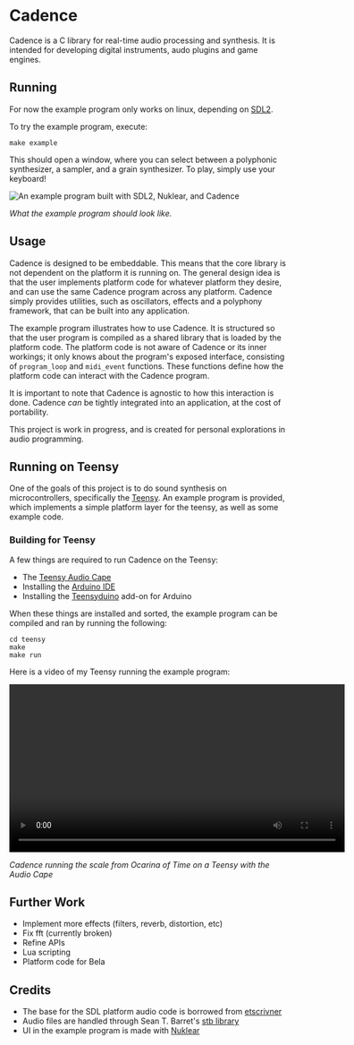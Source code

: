 # Cadence
Cadence is a C library for real-time audio processing and synthesis.
It is intended for developing digital instruments, audo plugins and game engines.

## Running
For now the example program only works on linux, depending on [SDL2](https://www.libsdl.org/).

To try the example program, execute:

    make example

This should open a window, where you can select between a polyphonic synthesizer, a sampler, and a grain synthesizer. 
To play, simply use your keyboard!

![An example program built with SDL2, Nuklear, and Cadence](https://www.lundsaunet.no/images/cadence.png)

*What the example program should look like.*

## Usage
Cadence is designed to be embeddable. This means that the core library is not dependent on the platform it is running on. The general design idea is that the user implements platform code for whatever platform they desire, and can use the same Cadence program across any platform. Cadence simply provides utilities, such as oscillators, effects and a polyphony framework, that can be built into any application.

The example program illustrates how to use Cadence. It is structured so that the user program is compiled as a shared library that is loaded by the platform code. 
The platform code is not aware of Cadence or its inner workings; it only knows about the program's exposed interface, consisting of ```program_loop``` and ```midi_event``` functions. These functions define how the platform code can interact with the Cadence program.

It is important to note that Cadence is agnostic to how this interaction is done. Cadence *can* be tightly integrated into an application, at the cost of portability. 

This project is work in progress, and is created for personal explorations in audio programming.

## Running on Teensy
One of the goals of this project is to do sound synthesis on microcontrollers, specifically the [Teensy](https://www.pjrc.com/store/teensy40.html).
An example program is provided, which implements a simple platform layer for the teensy, as well as some example code.

### Building for Teensy
A few things are required to run Cadence on the Teensy:
 - The [Teensy Audio Cape](https://www.pjrc.com/store/teensy3_audio.html)
 - Installing the [Arduino IDE](https://www.arduino.cc/en/software)
 - Installing the [Teensyduino](https://www.pjrc.com/teensy/td_download.html) add-on for Arduino

When these things are installed and sorted, the example program can be compiled and ran by running the following:

    cd teensy
    make
    make run


Here is a video of my Teensy running the example program:

<video width="600" controls>
  <source src="[http://example.com/path/to/your/video.mp4](https://www.lundsaunet.no/video/cadence-teensy.mp4)" type="video/mp4">
  Your browser does not support the video tag.
</video>

*Cadence running the scale from Ocarina of Time on a Teensy with the Audio Cape*

## Further Work
 - Implement more effects (filters, reverb, distortion, etc)
 - Fix fft (currently broken)
 - Refine APIs
 - Lua scripting
 - Platform code for Bela

## Credits
 - The base for the SDL platform audio code is borrowed from [etscrivner](https://github.com/etscrivner/sdl_audio_circular_buffer)
 - Audio files are handled through Sean T. Barret's [stb library](https://github.com/nothings/stb)
 - UI in the example program is made with [Nuklear](https://github.com/Immediate-Mode-UI/Nuklear)
